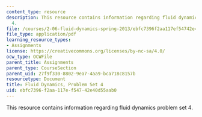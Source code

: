 ```yaml
---
content_type: resource
description: This resource contains information regarding fluid dynamics problem set
  4.
file: /courses/2-06-fluid-dynamics-spring-2013/ebfc7396f2aa117ef54742e40d55aab0_MIT2_06S13_ps4.pdf
file_type: application/pdf
learning_resource_types:
- Assignments
license: https://creativecommons.org/licenses/by-nc-sa/4.0/
ocw_type: OCWFile
parent_title: Assignments
parent_type: CourseSection
parent_uid: 27f9f330-8802-9ea7-4aa9-bca718c8157b
resourcetype: Document
title: Fluid Dynamics, Problem Set 4
uid: ebfc7396-f2aa-117e-f547-42e40d55aab0
---
```

This resource contains information regarding fluid dynamics problem set 4.
